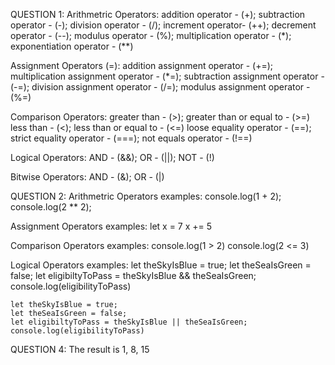 QUESTION 1:
Arithmetric Operators:
    addition operator - (+);
    subtraction operator - (-);
    division operator - (/);
    increment operator- (++);
    decrement operator - (--);
    modulus operator - (%);
    multiplication operator - (*);
    exponentiation operator - (**)

Assignment Operators (=):
    addition assignment operator - (+=);
    multiplication assignment operator - (*=);
    subtraction assignment operator - (-=);
    division assignment operator - (/=);
    modulus assignment operator - (%=)

Comparison Operators:
    greater than - (>);
    greater than or equal to - (>=)
    less than - (<);
    less than or equal to - (<=)
    loose equality operator - (==);
    strict equality operator - (===);
    not equals operator - (!==)

Logical Operators:
    AND - (&&);
    OR - (||);
    NOT - (!)

Bitwise Operators:
    AND - (&);
    OR - (|)

QUESTION 2:
Arithmetric Operators examples:
    console.log(1 + 2);
    console.log(2 ** 2);

Assignment Operators examples:
    let x = 7
    x += 5

Comparison Operators examples:
    console.log(1 > 2)
    console.log(2 <= 3)

Logical Operators examples:
    let theSkyIsBlue = true;
    let theSeaIsGreen = false;
    let eligibiltyToPass = theSkyIsBlue && theSeaIsGreen;
    console.log(eligibilityToPass)  

    let theSkyIsBlue = true;
    let theSeaIsGreen = false;
    let eligibiltyToPass = theSkyIsBlue || theSeaIsGreen;
    console.log(eligibilityToPass) 
    
QUESTION 4:
The result is 1, 8, 15

